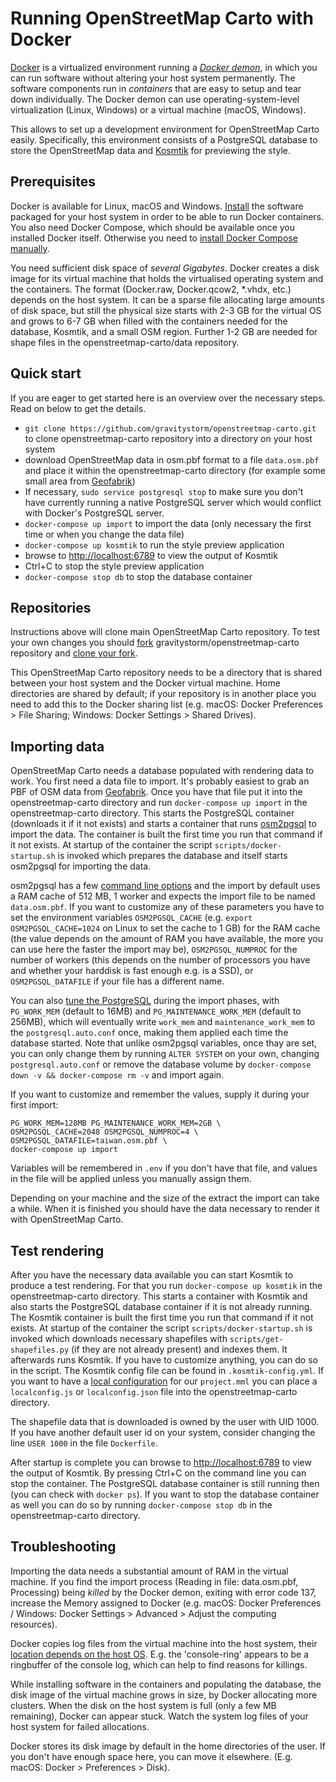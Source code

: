 # Running OpenStreetMap Carto with Docker

[Docker](https://docker.com) is a virtualized environment running a [_Docker demon_](https://docs.docker.com/engine/docker-overview), in which you can run software without altering your host system permanently. The software components run in _containers_ that are easy to setup and tear down individually. The Docker demon can use operating-system-level virtualization (Linux, Windows) or a virtual machine (macOS, Windows).

This allows to set up a development environment for OpenStreetMap Carto easily. Specifically, this environment consists of a
PostgreSQL database to store the OpenStreetMap data and [Kosmtik](https://github.com/kosmtik/kosmtik) for previewing the style.

## Prerequisites

Docker is available for Linux, macOS and Windows. [Install](https://www.docker.com/get-docker) the software packaged for your host system in order
to be able to run Docker containers. You also need Docker Compose, which should be available once you installed
Docker itself. Otherwise you need to [install Docker Compose manually](https://docs.docker.com/compose/install/).

You need sufficient disk space of _several Gigabytes_. Docker creates a disk image for its virtual machine that holds the virtualised operating system and the containers. The format (Docker.raw, Docker.qcow2, \*.vhdx, etc.) depends on the host system. It can be a sparse file allocating large amounts of disk space, but still the physical size starts with 2-3 GB for the virtual OS and grows to 6-7 GB when filled with the containers needed for the database, Kosmtik, and a small OSM region. Further 1-2 GB are needed for shape files in the openstreetmap-carto/data repository.

## Quick start

If you are eager to get started here is an overview over the necessary steps.
Read on below to get the details.

* `git clone https://github.com/gravitystorm/openstreetmap-carto.git` to clone openstreetmap-carto repository into a directory on your host system
* download OpenStreetMap data in osm.pbf format to a file `data.osm.pbf` and place it within the openstreetmap-carto directory (for example some small area from [Geofabrik](https://download.geofabrik.de/))
* If necessary, `sudo service postgresql stop` to make sure you don't have currently running a native PostgreSQL server which would conflict with Docker's PostgreSQL server.
* `docker-compose up import` to import the data (only necessary the first time or when you change the data file)
* `docker-compose up kosmtik` to run the style preview application
* browse to [http://localhost:6789](http://localhost:6789) to view the output of Kosmtik
* Ctrl+C to stop the style preview application
* `docker-compose stop db` to stop the database container

## Repositories

Instructions above will clone main OpenStreetMap Carto repository. To test your own changes you should [fork](https://help.github.com/articles/fork-a-repo/) gravitystorm/openstreetmap-carto repository and [clone your fork](https://help.github.com/articles/cloning-a-repository/).

This OpenStreetMap Carto repository needs to be a directory that is shared between your host system and the Docker virtual machine. Home directories are shared by default; if your repository is in another place you need to add this to the Docker sharing list (e.g. macOS: Docker Preferences > File Sharing; Windows: Docker Settings > Shared Drives).

## Importing data

OpenStreetMap Carto needs a database populated with rendering data to work. You first need a data file to import.
It's probably easiest to grab an PBF of OSM data from [Geofabrik](https://download.geofabrik.de/).
Once you have that file put it into the openstreetmap-carto directory and run `docker-compose up import` in the openstreetmap-carto directory.
This starts the PostgreSQL container (downloads it if it not exists) and starts a container that runs [osm2pgsql](https://github.com/openstreetmap/osm2pgsql) to import the data. The container is built the first time you run that command if it not exists.
At startup of the container the script `scripts/docker-startup.sh` is invoked which prepares the database and itself starts osm2pgsql for importing the data.

osm2pgsql has a few [command line options](https://manpages.debian.org/testing/osm2pgsql/osm2pgsql.1.en.html) and the import by default uses a RAM cache of 512 MB, 1 worker and expects the import file to be named `data.osm.pbf`. If you want to customize any of these parameters you have to set the environment variables `OSM2PGSQL_CACHE` (e.g. `export OSM2PGSQL_CACHE=1024` on Linux to set the cache to 1 GB) for the RAM cache (the value depends on the amount of RAM you have available, the more you can use here the faster the import may be), `OSM2PGSQL_NUMPROC` for the number of workers (this depends on the number of processors you have and whether your harddisk is fast enough e.g. is a SSD), or `OSM2PGSQL_DATAFILE` if your file has a different name.

You can also [tune the PostgreSQL](https://wiki.postgresql.org/wiki/Tuning_Your_PostgreSQL_Server) during the import phases, with `PG_WORK_MEM` (default to 16MB) and `PG_MAINTENANCE_WORK_MEM` (default to 256MB), which will eventually write `work_mem` and `maintenance_work_mem` to the `postgresql.auto.conf` once, making them applied each time the database started. Note that unlike osm2pgsql variables, once thay are set, you can only change them by running `ALTER SYSTEM` on your own, changing `postgresql.auto.conf` or remove the database volume by `docker-compose down -v && docker-compose rm -v` and import again.

If you want to customize and remember the values, supply it during your first import:

```
PG_WORK_MEM=128MB PG_MAINTENANCE_WORK_MEM=2GB \
OSM2PGSQL_CACHE=2048 OSM2PGSQL_NUMPROC=4 \
OSM2PGSQL_DATAFILE=taiwan.osm.pbf \
docker-compose up import
```

Variables will be remembered in `.env` if you don't have that file, and values in the file will be applied unless you manually assign them.

Depending on your machine and the size of the extract the import can take a while. When it is finished you should have the data necessary to render it with OpenStreetMap Carto.

## Test rendering

After you have the necessary data available you can start Kosmtik to produce a test rendering. For that you run `docker-compose up kosmtik` in the openstreetmap-carto directory. This starts a container with Kosmtik and also starts the PostgreSQL database container if it is not already running. The Kosmtik container is built the first time you run that command if it not exists.
At startup of the container the script `scripts/docker-startup.sh` is invoked which downloads necessary shapefiles with `scripts/get-shapefiles.py` (if they are not already present) and indexes them. It afterwards runs Kosmtik. If you have to customize anything, you can do so in the script. The Kosmtik config file can be found in `.kosmtik-config.yml`.
If you want to have a [local configuration](https://github.com/kosmtik/kosmtik#local-config) for our `project.mml` you can place a `localconfig.js` or `localconfig.json` file into the openstreetmap-carto directory.

The shapefile data that is downloaded is owned by the user with UID 1000. If you have another default user id on your system, consider changing the line `USER 1000` in the file `Dockerfile`.

After startup is complete you can browse to [http://localhost:6789](http://localhost:6789) to view the output of Kosmtik. By pressing Ctrl+C on the command line you can stop the container. The PostgreSQL database container is still running then (you can check with `docker ps`). If you want to stop the database container as well you can do so by running `docker-compose stop db` in the openstreetmap-carto directory.

## Troubleshooting

Importing the data needs a substantial amount of RAM in the virtual machine. If you find the import process (Reading in file: data.osm.pbf, Processing) being _killed_ by the Docker demon, exiting with error code 137, increase the Memory assigned to Docker (e.g. macOS: Docker Preferences / Windows: Docker Settings > Advanced > Adjust the computing resources).

Docker copies log files from the virtual machine into the host system, their [location depends on the host OS](https://stackoverflow.com/questions/30969435/where-is-the-docker-daemon-log). E.g. the 'console-ring' appears to be a ringbuffer of the console log, which can help to find reasons for killings.

While installing software in the containers and populating the database, the disk image of the virtual machine grows in size, by Docker allocating more clusters. When the disk on the host system is full (only a few MB remaining), Docker can appear stuck. Watch the system log files of your host system for failed allocations.

Docker stores its disk image by default in the home directories of the user. If you don't have enough space here, you can move it elsewhere. (E.g. macOS: Docker > Preferences > Disk).
